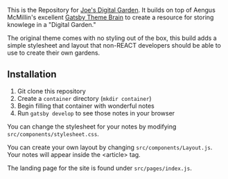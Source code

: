 This is the Repository for [Joe's Digital Garden][]. It builds on top of Aengus
McMillin's excellent [Gatsby Theme Brain][] to create a resource for storing
knowlege in a "Digital Garden." 

The original theme comes with no styling out of the box, this build adds a
simple stylesheet and layout that non-REACT developers should be able to use to
create their own gardens.

Installation
-------------------------------------------------------------------------------

1. Git clone this repository
2. Create a `container` directory (`mkdir container`)
3. Begin filling that container with wonderful notes
4. Run `gatsby develop` to see those notes in your browser

You can change the stylesheet for your notes by modifying
`src/components/stylesheet.css`.

You can create your own layout by changing `src/components/Layout.js`. Your
notes will appear inside the &lt;article&gt; tag.

The landing page for the site is found under `src/pages/index.js`.


[Joe's Digital Garden]: https://garden.joehallenbeck.com
[Gatsby Theme Brain]: https://github.com/aengusmcmillin/gatsby-theme-brain
